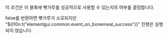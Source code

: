 이 조건은 이 블록에 뼛가루를 성공적으로 사용할 수 있는지의 여부를 결정합니다.

false를 반환하면 뼛가루가 소모되지만 "${l10n.t("elementgui.common.event_on_bonemeal_success")}" 진행은 실행되지 않습니다.